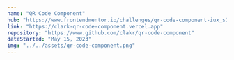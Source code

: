 ```yaml
---
name: "QR Code Component"
hub: "https://www.frontendmentor.io/challenges/qr-code-component-iux_sIO_H/hub"
link: "https://clark-qr-code-component.vercel.app"
repository: "https://www.github.com/clakr/qr-code-component"
dateStarted: "May 15, 2023"
img: "../../assets/qr-code-component.png"
---
```

